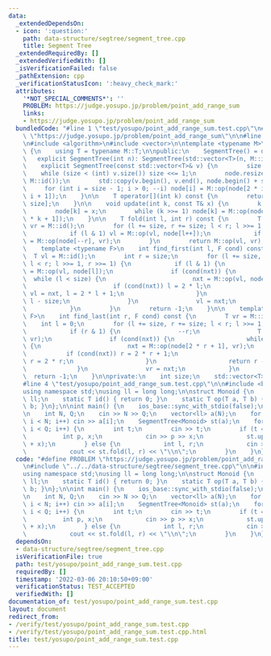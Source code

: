 ```yaml
---
data:
  _extendedDependsOn:
  - icon: ':question:'
    path: data-structure/segtree/segment_tree.cpp
    title: Segment Tree
  _extendedRequiredBy: []
  _extendedVerifiedWith: []
  _isVerificationFailed: false
  _pathExtension: cpp
  _verificationStatusIcon: ':heavy_check_mark:'
  attributes:
    '*NOT_SPECIAL_COMMENTS*': ''
    PROBLEM: https://judge.yosupo.jp/problem/point_add_range_sum
    links:
    - https://judge.yosupo.jp/problem/point_add_range_sum
  bundledCode: "#line 1 \"test/yosupo/point_add_range_sum.test.cpp\"\n#define PROBLEM\
    \ \"https://judge.yosupo.jp/problem/point_add_range_sum\"\n\n#line 2 \"data-structure/segtree/segment_tree.cpp\"\
    \n#include <algorithm>\n#include <vector>\n\ntemplate <typename M>\nclass SegmentTree\
    \ {\n    using T = typename M::T;\n\npublic:\n    SegmentTree() = default;\n \
    \   explicit SegmentTree(int n): SegmentTree(std::vector<T>(n, M::id())) {}\n\
    \    explicit SegmentTree(const std::vector<T>& v) {\n        size = 1;\n    \
    \    while (size < (int) v.size()) size <<= 1;\n        node.resize(2 * size,\
    \ M::id());\n        std::copy(v.begin(), v.end(), node.begin() + size);\n   \
    \     for (int i = size - 1; i > 0; --i) node[i] = M::op(node[2 * i], node[2 *\
    \ i + 1]);\n    }\n\n    T operator[](int k) const {\n        return node[k +\
    \ size];\n    }\n\n    void update(int k, const T& x) {\n        k += size;\n\
    \        node[k] = x;\n        while (k >>= 1) node[k] = M::op(node[2 * k], node[2\
    \ * k + 1]);\n    }\n\n    T fold(int l, int r) const {\n        T vl = M::id(),\
    \ vr = M::id();\n        for (l += size, r += size; l < r; l >>= 1, r >>= 1) {\n\
    \            if (l & 1) vl = M::op(vl, node[l++]);\n            if (r & 1) vr\
    \ = M::op(node[--r], vr);\n        }\n        return M::op(vl, vr);\n    }\n\n\
    \    template <typename F>\n    int find_first(int l, F cond) const {\n      \
    \  T vl = M::id();\n        int r = size;\n        for (l += size, r += size;\
    \ l < r; l >>= 1, r >>= 1) {\n            if (l & 1) {\n                T nxt\
    \ = M::op(vl, node[l]);\n                if (cond(nxt)) {\n                  \
    \  while (l < size) {\n                        nxt = M::op(vl, node[2 * l]);\n\
    \                        if (cond(nxt)) l = 2 * l;\n                        else\
    \ vl = nxt, l = 2 * l + 1;\n                    }\n                    return\
    \ l - size;\n                }\n                vl = nxt;\n                ++l;\n\
    \            }\n        }\n        return -1;\n    }\n\n    template <typename\
    \ F>\n    int find_last(int r, F cond) const {\n        T vr = M::id();\n    \
    \    int l = 0;\n        for (l += size, r += size; l < r; l >>= 1, r >>= 1) {\n\
    \            if (r & 1) {\n                --r;\n                T nxt = M::op(node[r],\
    \ vr);\n                if (cond(nxt)) {\n                    while (r < size)\
    \ {\n                        nxt = M::op(node[2 * r + 1], vr);\n             \
    \           if (cond(nxt)) r = 2 * r + 1;\n                        else vr = nxt,\
    \ r = 2 * r;\n                    }\n                    return r - size;\n  \
    \              }\n                vr = nxt;\n            }\n        }\n      \
    \  return -1;\n    }\n\nprivate:\n    int size;\n    std::vector<T> node;\n};\n\
    #line 4 \"test/yosupo/point_add_range_sum.test.cpp\"\n\n#include <bits/stdc++.h>\n\
    using namespace std;\nusing ll = long long;\n\nstruct Monoid {\n    using T =\
    \ ll;\n    static T id() { return 0; }\n    static T op(T a, T b) { return a +\
    \ b; }\n};\n\nint main() {\n    ios_base::sync_with_stdio(false);\n    cin.tie(0);\n\
    \n    int N, Q;\n    cin >> N >> Q;\n    vector<ll> a(N);\n    for (int i = 0;\
    \ i < N; i++) cin >> a[i];\n    SegmentTree<Monoid> st(a);\n    for (int i = 0;\
    \ i < Q; i++) {\n        int t;\n        cin >> t;\n        if (t == 0) {\n  \
    \          int p, x;\n            cin >> p >> x;\n            st.update(p, st[p]\
    \ + x);\n        } else {\n            int l, r;\n            cin >> l >> r;\n\
    \            cout << st.fold(l, r) << \"\\n\";\n        }\n    }\n}\n"
  code: "#define PROBLEM \"https://judge.yosupo.jp/problem/point_add_range_sum\"\n\
    \n#include \"../../data-structure/segtree/segment_tree.cpp\"\n\n#include <bits/stdc++.h>\n\
    using namespace std;\nusing ll = long long;\n\nstruct Monoid {\n    using T =\
    \ ll;\n    static T id() { return 0; }\n    static T op(T a, T b) { return a +\
    \ b; }\n};\n\nint main() {\n    ios_base::sync_with_stdio(false);\n    cin.tie(0);\n\
    \n    int N, Q;\n    cin >> N >> Q;\n    vector<ll> a(N);\n    for (int i = 0;\
    \ i < N; i++) cin >> a[i];\n    SegmentTree<Monoid> st(a);\n    for (int i = 0;\
    \ i < Q; i++) {\n        int t;\n        cin >> t;\n        if (t == 0) {\n  \
    \          int p, x;\n            cin >> p >> x;\n            st.update(p, st[p]\
    \ + x);\n        } else {\n            int l, r;\n            cin >> l >> r;\n\
    \            cout << st.fold(l, r) << \"\\n\";\n        }\n    }\n}"
  dependsOn:
  - data-structure/segtree/segment_tree.cpp
  isVerificationFile: true
  path: test/yosupo/point_add_range_sum.test.cpp
  requiredBy: []
  timestamp: '2022-03-06 20:10:50+09:00'
  verificationStatus: TEST_ACCEPTED
  verifiedWith: []
documentation_of: test/yosupo/point_add_range_sum.test.cpp
layout: document
redirect_from:
- /verify/test/yosupo/point_add_range_sum.test.cpp
- /verify/test/yosupo/point_add_range_sum.test.cpp.html
title: test/yosupo/point_add_range_sum.test.cpp
---
```

